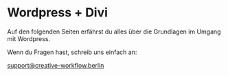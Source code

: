 # Wordpress + Divi

Auf den folgenden Seiten erfährst du alles über die Grundlagen im Umgang mit Wordpress.

Wenn du Fragen hast, schreib uns einfach an:

[support@creative-workflow.berlin](mailto:support@creative-workflow.berlin)

